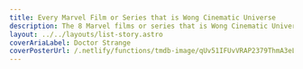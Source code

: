```yaml
---
title: Every Marvel Film or Series that is Wong Cinematic Universe
description: The 8 Marvel films or series that is Wong Cinematic Universe
layout: ../../layouts/list-story.astro
coverAriaLabel: Doctor Strange
coverPosterUrl: /.netlify/functions/tmdb-image/qUv51IFUvVRAP2379ThmA3eLJx6.webp?transparent=0
---
```


